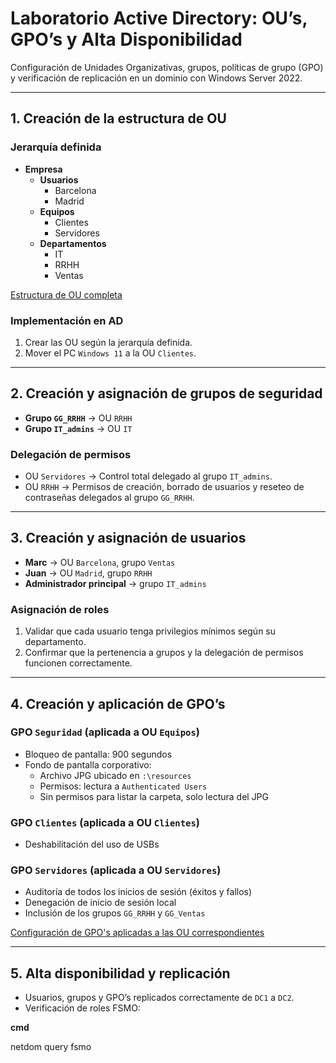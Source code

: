 # Laboratorio Active Directory: OU’s, GPO’s y Alta Disponibilidad

Configuración de Unidades Organizativas, grupos, políticas de grupo (GPO) y verificación de replicación en un dominio con Windows Server 2022.

---

## 1. Creación de la estructura de OU

### Jerarquía definida
- **Empresa**  
  - **Usuarios**  
    - Barcelona  
    - Madrid  
  - **Equipos**  
    - Clientes  
    - Servidores  
  - **Departamentos**  
    - IT  
    - RRHH  
    - Ventas  
	
[Estructura de OU completa](../images/ou.png)

### Implementación en AD
1. Crear las OU según la jerarquía definida.  
2. Mover el PC `Windows 11` a la OU `Clientes`.

---

## 2. Creación y asignación de grupos de seguridad

- **Grupo `GG_RRHH`** → OU `RRHH`  
- **Grupo `IT_admins`** → OU `IT`  

### Delegación de permisos
- OU `Servidores` → Control total delegado al grupo `IT_admins`.  
- OU `RRHH` → Permisos de creación, borrado de usuarios y reseteo de contraseñas delegados al grupo `GG_RRHH`.  

---

## 3. Creación y asignación de usuarios

- **Marc** → OU `Barcelona`, grupo `Ventas`  
- **Juan** → OU `Madrid`, grupo `RRHH`  
- **Administrador principal** → grupo `IT_admins`  

### Asignación de roles
1. Validar que cada usuario tenga privilegios mínimos según su departamento.  
2. Confirmar que la pertenencia a grupos y la delegación de permisos funcionen correctamente.

---

## 4. Creación y aplicación de GPO’s

### GPO `Seguridad` (aplicada a OU `Equipos`)
- Bloqueo de pantalla: 900 segundos  
- Fondo de pantalla corporativo:  
  - Archivo JPG ubicado en `:\resources`  
  - Permisos: lectura a `Authenticated Users`  
  - Sin permisos para listar la carpeta, solo lectura del JPG  

### GPO `Clientes` (aplicada a OU `Clientes`)
- Deshabilitación del uso de USBs  

### GPO `Servidores` (aplicada a OU `Servidores`)
- Auditoría de todos los inicios de sesión (éxitos y fallos)  
- Denegación de inicio de sesión local  
- Inclusión de los grupos `GG_RRHH` y `GG_Ventas` 

[Configuración de GPO's aplicadas a las OU correspondientes](../images/gpo.png) 

---

## 5. Alta disponibilidad y replicación

- Usuarios, grupos y GPO’s replicados correctamente de `DC1` a `DC2`.  
- Verificación de roles FSMO:

**cmd**

netdom query fsmo
